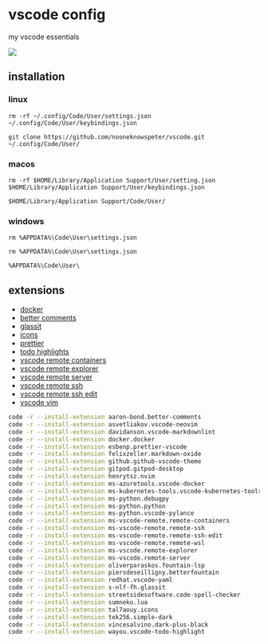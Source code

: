 # vscode config

my vscode essentials

![](https://i.imgur.com/M6eplva.png)

## installation

### linux

```
rm -rf ~/.config/Code/User/settings.json ~/.config/Code/User/keybindings.json

git clone https://github.com/nooneknowspeter/vscode.git ~/.config/Code/User/
```

### macos

```
rm -rf $HOME/Library/Application Support/User/setting.json $HOME/Library/Application Support/User/keybindings.json

$HOME/Library/Application Support/Code/User/
```

### windows
```
rm %APPDATA%\Code\User\settings.json

rm %APPDATA%\Code\User\settings.json

%APPDATA%\Code\User\
```

## extensions

- [docker](https://marketplace.visualstudio.com/items?itemName=ms-azuretools.vscode-docker)
- [better comments](https://marketplace.visualstudio.com/items?itemName=aaron-bond.better-comments)
- [glassit](https://marketplace.visualstudio.com/items?itemName=s-nlf-fh.glassit)
- [icons](https://marketplace.visualstudio.com/items?itemName=tal7aouy.icons)
- [prettier](https://marketplace.visualstudio.com/items?itemName=esbenp.prettier-vscode)
- [todo highlights](https://marketplace.visualstudio.com/items?itemName=wayou.vscode-todo-highlight)
- [vscode remote containers](https://marketplace.visualstudio.com/items?itemName=ms-vscode-remote.remote-containers)
- [vscode remote explorer](https://marketplace.visualstudio.com/items?itemName=ms-vscode.remote-explorer)
- [vscode remote server](https://marketplace.visualstudio.com/items?itemName=ms-vscode.remote-server)
- [vscode remote ssh](https://marketplace.visualstudio.com/items?itemName=ms-vscode-remote.remote-ssh)
- [vscode remote ssh edit](https://marketplace.visualstudio.com/items?itemName=ms-vscode-remote.remote-ssh-edit)
- [vscode vim](https://marketplace.visualstudio.com/items?itemName=vscodevim.vim)

```sh
code -r --install-extension aaron-bond.better-comments 
code -r --install-extension asvetliakov.vscode-neovim 
code -r --install-extension davidanson.vscode-markdownlint
code -r --install-extension docker.docker
code -r --install-extension esbenp.prettier-vscode
code -r --install-extension felixzeller.markdown-oxide
code -r --install-extension github.github-vscode-theme
code -r --install-extension gitpod.gitpod-desktop
code -r --install-extension henrytsz.nvim
code -r --install-extension ms-azuretools.vscode-docker
code -r --install-extension ms-kubernetes-tools.vscode-kubernetes-tools
code -r --install-extension ms-python.debugpy
code -r --install-extension ms-python.python
code -r --install-extension ms-python.vscode-pylance
code -r --install-extension ms-vscode-remote.remote-containers
code -r --install-extension ms-vscode-remote.remote-ssh
code -r --install-extension ms-vscode-remote.remote-ssh-edit
code -r --install-extension ms-vscode-remote.remote-wsl
code -r --install-extension ms-vscode.remote-explorer
code -r --install-extension ms-vscode.remote-server
code -r --install-extension oliverparaskos.fountain-lsp
code -r --install-extension piersdeseilligny.betterfountain
code -r --install-extension redhat.vscode-yaml
code -r --install-extension s-nlf-fh.glassit
code -r --install-extension streetsidesoftware.code-spell-checker
code -r --install-extension sumneko.lua
code -r --install-extension tal7aouy.icons
code -r --install-extension tek256.simple-dark
code -r --install-extension vincesalvino.dark-plus-black 
code -r --install-extension wayou.vscode-todo-highlight 
```
